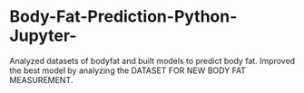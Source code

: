 # Body-Fat-Prediction-Python-Jupyter-

Analyzed datasets of bodyfat and built models to predict body fat. Improved the best model by analyzing the DATASET FOR NEW BODY FAT MEASUREMENT.
